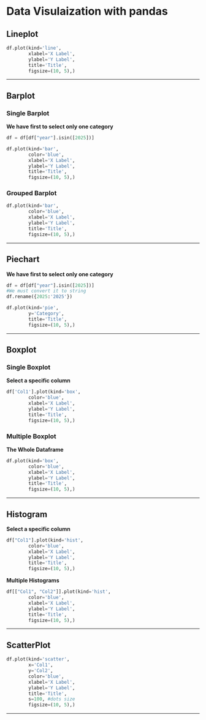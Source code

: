 # Data Visulaization with pandas

## Lineplot

```python
df.plot(kind='line', 
        xlabel='X Label', 
        ylabel='Y Label', 
        title='Title',
        figsize=(10, 5),)
```

---

## Barplot

### Single Barplot

**We have first to select only one category**
```python
df = df[df["year"].isin([2025])]
```

```python
df.plot(kind='bar', 
        color='blue',
        xlabel='X Label', 
        ylabel='Y Label', 
        title='Title',
        figsize=(10, 5),)
```

### Grouped Barplot

```python
df.plot(kind='bar', 
        color='blue',
        xlabel='X Label', 
        ylabel='Y Label', 
        title='Title',
        figsize=(10, 5),)
```

---

## Piechart

**We have first to select only one category**
```python
df = df[df["year"].isin([2025])]
#We must convert it to string
df.rename({2025:'2025'})
```

```python
df.plot(kind='pie',
        y='Category', 
        title='Title',
        figsize=(10, 5),)
```

---

## Boxplot

### Single Boxplot

**Select a specific column**
```python
df['Col1'].plot(kind='box', 
        color='blue',
        xlabel='X Label', 
        ylabel='Y Label', 
        title='Title',
        figsize=(10, 5),)
```

### Multiple Boxplot

**The Whole Dataframe**
```python
df.plot(kind='box', 
        color='blue',
        xlabel='X Label', 
        ylabel='Y Label', 
        title='Title',
        figsize=(10, 5),)
```

---

## Histogram

**Select a specific column**
```python
df["Col1"].plot(kind='hist', 
        color='blue',
        xlabel='X Label', 
        ylabel='Y Label', 
        title='Title',
        figsize=(10, 5),)
```

**Multiple Histograms**
```python
df[["Col1", "Col2"]].plot(kind='hist', 
        color='blue',
        xlabel='X Label', 
        ylabel='Y Label', 
        title='Title',
        figsize=(10, 5),)
```

---

## ScatterPlot

```python
df.plot(kind='scatter', 
        x='Col1', 
        y='Col2', 
        color='blue',
        xlabel='X Label', 
        ylabel='Y Label', 
        title='Title',
        s=100, #dots size
        figsize=(10, 5),)
```

---